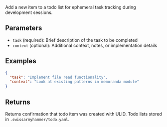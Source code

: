 Add a new item to a todo list for ephemeral task tracking during development sessions.

## Parameters

- `task` (required): Brief description of the task to be completed
- `context` (optional): Additional context, notes, or implementation details

## Examples

```json
{
  "task": "Implement file read functionality",
  "context": "Look at existing patterns in memoranda module"
}
```

## Returns

Returns confirmation that todo item was created with ULID. Todo lists stored in `.swissarmyhammer/todo.yaml`.
